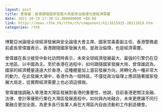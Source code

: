 ```yaml
---
layout: post
title: 曾偉雄：香港跟隨國家發展大局是政治倫理也是經濟需要
date: 2021-10-19 17:30:51.000000000 +08:00
link: https://news.rthk.hk/rthk/ch/component/k2/1615915-20211019.htm
categories: rthk
---
```


博鰲亞洲論壇全球經濟發展與安全論壇大會主席、國家禁毒委副主任、香港警務處前處長曾偉雄表示，香港跟隨國家發展大局，是政治倫理，也是經濟需要。

曾偉雄在長沙接受中新社訪問時表示，未來全球經濟發展最大、最強的引擎仍在亞太地區，以中國為主。至於香港在過程中，如何跟隨國家發展大局，曾偉雄認為，國家的經濟體量遠遠大於香港，這種體量加上當前發展方向，將轉化為一種非常大的動力，在此發展大潮中，香港作為一個特區，不僅從政治倫理上應該隨著國家發展大局走，從實際經濟需要上也必須這樣做。

曾偉雄強調融入粵港澳大灣區發展對香港的重要性，他說，目前香港更關注金融、法律、會計等優勢行業在大灣區發展進程中，如何與內地融合，未來更應讓不同行業融合更加全面，為更多各行各業人員在大灣區內自由流動和工作創造機會。
 

